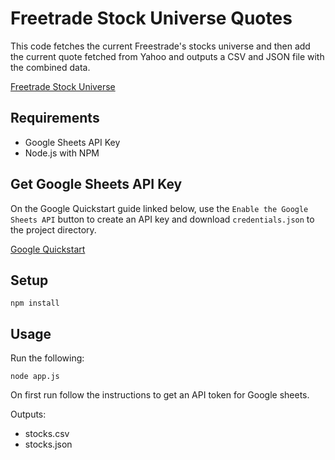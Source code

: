 # Freetrade Stock Universe Quotes

This code fetches the current Freestrade's stocks universe and then add the current quote fetched from Yahoo and outputs a CSV and JSON file with the combined data.

[Freetrade Stock Universe](https://freetrade.io/stock-list)

## Requirements

- Google Sheets API Key
- Node.js with NPM

## Get Google Sheets API Key

On the Google Quickstart guide linked below, use the `Enable the Google Sheets API` button to create an API key and download `credentials.json` to the project directory.

[Google Quickstart](https://developers.google.com/sheets/api/quickstart/nodejs)

## Setup

```
npm install
```

## Usage

Run the following:

```
node app.js
```

On first run follow the instructions to get an API token for Google sheets.

Outputs:

- stocks.csv
- stocks.json
